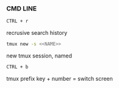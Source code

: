 ### CMD LINE

```bash
CTRL + r 
```
recrusive search history

```bash
tmux new -s <<NAME>>
```

new tmux session, named

```bash
CTRL + b
```

tmux prefix key + number = switch screen

